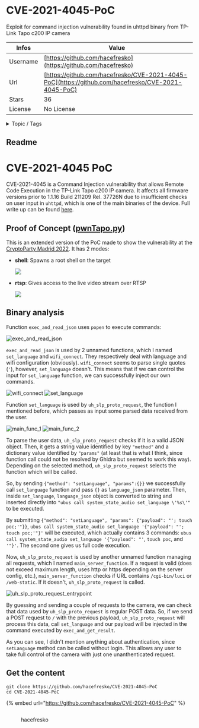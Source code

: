# CVE-2021-4045-PoC

Exploit for command injection vulnerability found in uhttpd binary from TP-Link Tapo c200 IP camera

| Infos    | Value                                                              |
| -------- | -------------------------------------------------------------------|
| Username | [https://github.com/hacefresko](https://github.com/hacefresko) |
| Url      | [https://github.com/hacefresko/CVE-2021-4045-PoC](https://github.com/hacefresko/CVE-2021-4045-PoC)                                               |
| Stars    | 36                                                          |
| License  | No License                                                        |

<details>

<summary>Topic / Tags</summary>

* cve-2021-4045* iot* poc* security* wifi-camera

</details>

## Readme

# CVE-2021-4045 PoC

CVE-2021-4045 is a Command Injection vulnerability that allows Remote Code Execution in the TP-Link Tapo c200 IP camera. It affects all firmware versions prior to 1.1.16 Build 211209 Rel. 37726N due to insufficient checks on user input in `uhttpd`, which is one of the main binaries of the device. Full write up can be found [here](https://hacefresko.github.io/posts/tp-link-tapo-c200-unauthenticated-rce).

## Proof of Concept ([pwnTapo.py](pwntapo.py))

This is an extended version of the PoC made to show the vulnerability at the [CryptoParty Madrid 2022](https://cryptoparty.ucm.es/). It has 2 modes:

*   **shell**: Spawns a root shell on the target

    ![](images/pwnTapo_shell.png)

*   **rtsp**: Gives access to the live video stream over RTSP

    ![](images/pwnTapo_rtsp.png)

## Binary analysis

Function `exec_and_read_json` uses `popen` to execute commands:
 
![exec_and_read_json](images/exec_and_get_json.png)

`exec_and_read_json` is used by 2 unnamed functions, which I named `set_language` and `wifi_connect`. They respectively deal with language and wifi configuration (obviously). `wifi_connect` seems to parse single quotes (`'`), however, `set_language` doesn't. This means that if we can control the input for `set_language` function, we can successfully inject our own commands.

![wifi_connect](images/wifi_connect.png)
![set_language](images/set_language.png)

Function `set_language` is used by `uh_slp_proto_request`, the function I mentioned before, which passes as input some parsed data received from the user.

![main_func_1](images/main_func_1.png)
![main_func_2](images/main_func_2.png)

To parse the user data, `uh_slp_proto_request` checks if it is a valid JSON object. Then, it gets a string value identified by key `"method"` and a dictionary value identified by `"params"` (at least that is what I think, since function call could not be resolved by Ghidra but seemed to work this way). Depending on the selected method, `uh_slp_proto_request` selects the function which will be called.

So, by sending `{"method": "setLanguage", "params":{}}` we successfully call `set_language` function and pass `{}` as `language_json` parameter. Then, inside `set_language`, `language_json` object is converted to string and inserted directly into `"ubus call system_state_audio set_language \'%s\'"` to be executed. 

By submitting `{"method": "setLanguage", "params": {"payload": "'; touch poc;'"}}`, `ubus call system_state_audio set_language '{"payload": "'; touch poc;'"}'` will be executed, which actually contains 3 commands: `ubus call system_state_audio set_language '{"payload": "'`, `touch poc`, and `'"}'`. The second one gives us full code execution.

Now, `uh_slp_proto_request` is used by another unnamed function managing all requests, which I named `main_server_function`. If a request is valid (does not exceed maximum length, uses http or https depending on the server config, etc.), `main_server_function` checks if URL contains `/cgi-bin/luci` or `/web-static`. If it doesn't, `uh_slp_proto_request` is called.

![uh_slp_proto_request_entrypoint](images/uh_slp_proto_request_entrypoint.png)

By guessing and sending a couple of requests to the camera, we can check that data used by `uh_slp_proto_request` is regular POST data. So, if we send a POST request to `/` with the previous payload, `uh_slp_proto_request` will process this data, call `set_language` and our payload will be injected in the command executed by `exec_and_get_result`. 

As you can see, I didn't mention anything about authentication, since `setLanguage` method can be called without login. This allows any user to take full control of the camera with just one unanthenticated request.



## Get the content

```
git clone https://github.com/hacefresko/CVE-2021-4045-PoC
cd CVE-2021-4045-PoC
```

{% embed url="https://github.com/hacefresko/CVE-2021-4045-PoC" %}

<figure><img src="https://avatars.githubusercontent.com/u/47251535?v=4" alt=""><figcaption><p>hacefresko</p></figcaption></figure>
